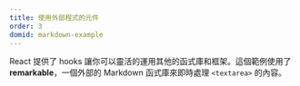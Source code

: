 ```yaml
---
title: 使用外部程式的元件
order: 3
domid: markdown-example
---
```


React 提供了 hooks 讓你可以靈活的運用其他的函式庫和框架。這個範例使用了 **remarkable**，一個外部的 Markdown 函式庫來即時處理 `<textarea>` 的內容。
